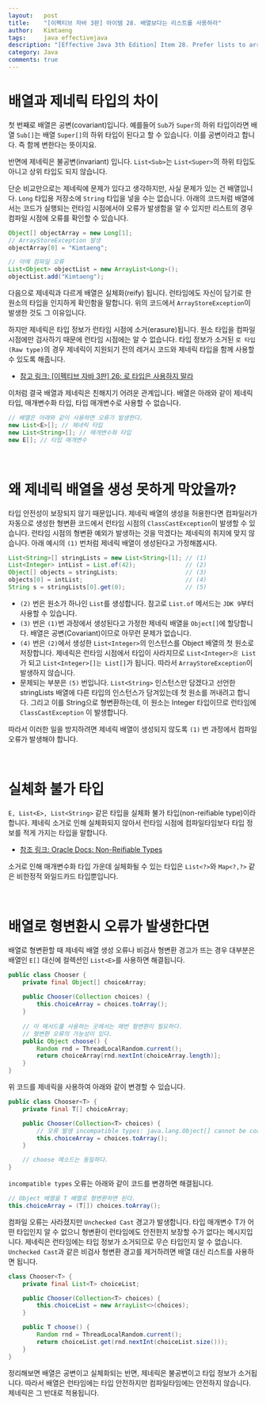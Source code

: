 ```yaml
---
layout:   post
title:    "[이펙티브 자바 3판] 아이템 28. 배열보다는 리스트를 사용하라"
author:   Kimtaeng
tags: 	  java effectivejava
description: "[Effective Java 3th Edition] Item 28. Prefer lists to arrays" 
category: Java
comments: true
---
```


# 배열과 제네릭 타입의 차이
첫 번째로 배열은 공변(covariant)입니다. 예를들어 `Sub`가 `Super`의 하위 타입이라면
배열 `Sub[]`는 배열 `Super[]`의 하위 타입이 된다고 할 수 있습니다.
이를 공변이라고 합니다. 즉 함께 변한다는 뜻이지요.

반면에 제네릭은 불공변(invariant) 입니다. `List<Sub>`는 `List<Super>`의 하위 타입도 아니고
상위 타입도 되지 않습니다.

단순 비교만으로는 제네릭에 문제가 있다고 생각하지만, 사실 문제가 있는 건 배열입니다.
`Long` 타입용 저장소에 `String` 타입을 넣을 수는 없습니다. 아래의 코드처럼 배열에서는
코드가 실행되는 런타임 시점에서야 오류가 발생함을 알 수 있지만 리스트의 경우 컴파일 시점에 오류를 확인할 수 있습니다.

```java
Object[] objectArray = new Long[1];
// ArrayStoreException 발생
objectArray[0] = "Kimtaeng";

// 아예 컴파일 오류
List<Object> objectList = new ArrayList<Long>();
objectList.add("Kimtaeng");
```

다음으로 제네릭과 다르게 배열은 실체화(reify) 됩니다. 런타임에도 자신이 담기로 한 원소의 타입을
인지하게 확인함을 말합니다. 위의 코드에서 `ArrayStoreException`이 발생한 것도 그 이유입니다.

하지만 제네릭은 타입 정보가 런타임 시점에 소거(erasure)됩니다. 원소 타입을 컴파일 시점에만 검사하기 때문에
런타임 시점에는 알 수 없습니다. 타입 정보가 소거된 `로 타입(Raw type)`의 경우 제네릭이 지원되기 전의 레거시 코드와
제네릭 타입을 함께 사용할 수 있도록 해줍니다. 

- <a href="/post/dont-use-raw-types" target="_blank">참고 링크: [이펙티브 자바 3판] 26: 로 타입은 사용하지 말라</a> 

이처럼 결국 배열과 제네릭은 친해지기 어려운 관계입니다. 배열은 아래와 같이 제네릭 타입, 매개변수화 타입,
타입 매개변수로 사용할 수 없습니다.

```java
// 배열은 아래와 같이 사용하면 오류가 발생한다.
new List<E>[]; // 제네릭 타입
new List<String>[]; // 매개변수화 타입
new E[]; // 타입 매개변수
```

<br/>

# 왜 제네릭 배열을 생성 못하게 막았을까?
타입 안전성이 보장되지 않기 때문입니다. 제네릭 배열의 생성을 허용한다면 컴파일러가 자동으로 생성한 형변환 코드에서
런타임 시점의 `ClassCastException`이 발생할 수 있습니다. 런타임 시점의 형변환 예외가 발생하는 것을 막겠다는
제네릭의 취지에 맞지 않습니다. 아래 예시의 `(1)` 번처럼 제네릭 배열이 생성된다고 가정해봅시다.

```java
List<String>[] stringLists = new List<String>[1]; // (1) 
List<Integer> intList = List.of(42);              // (2)
Object[] objects = stringLists;                   // (3)
objects[0] = intList;                             // (4)
String s = stringLists[0].get(0);                 // (5)
```

- `(2)` 번은 원소가 하나인 `List`를 생성합니다. 참고로 `List.of` 메서드는 `JDK 9`부터 사용할 수 있습니다.
- `(3)` 번은 `(1)`번 과정에서 생성된다고 가정한 제네릭 배열을 `Object[]`에 할당합니다.
배열은 공변(Covariant)이므로 아무런 문제가 없습니다.
- `(4)` 번은 `(2)`에서 생성한 `List<Integer>`의 인스턴스를 Object 배열의 첫 원소로 저장합니다.
제네릭은 런타임 시점에서 타입이 사라지므로 `List<Integer>은 List`가 되고 `List<Integer>[]는 List[]`가 됩니다.
따라서 `ArrayStoreException`이 발생하지 않습니다.
- 문제되는 부분은 `(5)` 번입니다. `List<String>` 인스턴스만 담겠다고 선언한 stringLists 배열에
다른 타입의 인스턴스가 담겨있는데 첫 원소를 꺼내려고 합니다. 그리고 이를 String으로 형변환하는데, 이 원소는
Integer 타입이므로 런타임에 `ClassCastException` 이 발생합니다. 

따라서 이러한 일을 방지하려면 제네릭 배열이 생성되지 않도록 `(1)` 번 과정에서 컴파일 오류가 발생해야 합니다.

<br/>

# 실체화 불가 타입
`E, List<E>, List<String>` 같은 타입을 실체화 불가 타입(non-reifiable type)이라 합니다.
제네릭 소거로 인해 실체화되지 않아서 런타임 시점에 컴파일타임보다 타입 정보를 적게 가지는 타입을 말합니다.

- <a href="https://docs.oracle.com/javase/tutorial/java/generics/nonReifiableVarargsType.html#non-reifiable-types"
rel="nofollow" target="_blank">참조 링크: Oracle Docs: Non-Reifiable Types</a>

소거로 인해 매개변수화 타입 가운데 실체화될 수 있는 타입은 `List<?>`와 `Map<?,?>` 같은 비한정적 와일드카드 타입뿐입니다.

<br/>

# 배열로 형변환시 오류가 발생한다면
배열로 형변환할 때 제네릭 배열 생성 오류나 비검사 형변환 경고가 뜨는 경우
대부분은 배열인 `E[]` 대신에 컬렉션인 `List<E>`를 사용하면 해결됩니다. 

```java
public class Chooser {
    private final Object[] choiceArray;
    
    public Chooser(Collection choices) {
        this.choiceArray = choices.toArray();
    }
    
    // 이 메서드를 사용하는 곳에서는 매번 형변환이 필요하다.
    // 형변환 오류의 가능성이 있다.
    public Object choose() {
        Random rnd = ThreadLocalRandom.current();
        return choiceArray[rnd.nextInt(choiceArray.length)];
    }
}
```

위 코드를 제네릭을 사용하여 아래와 같이 변경할 수 있습니다. 

```java
public class Chooser<T> {
    private final T[] choiceArray;

    public Chooser(Collection<T> choices) {
        // 오류 발생 incompatible types: java.lang.Object[] cannot be converted to T[]
        this.choiceArray = choices.toArray();
    }

    // choose 메소드는 동일하다.
}
```

`incompatible types` 오류는 아래와 같이 코드를 변경하면 해결됩니다.

```java
// Object 배열을 T 배열로 형변환하면 된다.
this.choiceArray = (T[]) choices.toArray();
```

컴파일 오류는 사라졌지만 `Unchecked Cast` 경고가 발생합니다. 타입 매개변수 T가 어떤 타입인지 알 수 없으니 형변환이
런타임에도 안전한지 보장할 수가 없다는 메시지입니다. 제네릭은 런타임에는 타입 정보가 소거되므로 무슨 타입인지 알 수 없습니다.
`Unchecked Cast`과 같은 비검사 형변환 경고를 제거하려면 배열 대신 리스트를 사용하면 됩니다.

```java
class Chooser<T> {
    private final List<T> choiceList;

    public Chooser(Collection<T> choices) {
        this.choiceList = new ArrayList<>(choices);
    }

    public T choose() {
        Random rnd = ThreadLocalRandom.current();
        return choiceList.get(rnd.nextInt(choiceList.size()));
    }
}
```

정리해보면 배열은 공변이고 실체화되는 반면, 제네릭은 불공변이고 타입 정보가 소거됩니다.
따라서 배열은 런타임에는 타입 안전하지만 컴파일타임에는 안전하지 않습니다. 제네릭은 그 반대로 적용됩니다.